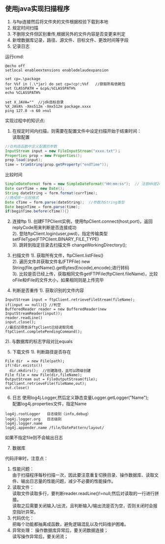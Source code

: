 ## 使用java实现扫描程序 
1. 与ftp连接然后将文件夹的文件根据校验下载到本地
2. 规定时间扫描
3. 不删除文件但区别重传,根据另外的文件内容是否变更来判定
4. 新增数据库记录，路径、源文件、目标文件、更改时间等字段
5. 记录日志

运行cmd:
```
@echo off 
setlocal enableextensions enabledelaudexpansion

set cp=.\package  
for %%f in (.\*jar) do set cp=!cp!;%%f   //获取所有依赖包
set CLASSPATH = &cp&;%CLASSPATH% 
echo %CLASSPATH%

set X_JAVA=""  //jdk目标目录
%X_JAVA% -Xms512m -Xmx512m package.xxxx
ping 127.0 -n 60 >nul
```
实现过程中的知识点:  
1. 在规定时间内扫描，则需要在配置文件中设定扫描开始于结束时间：    
读取配置  
```java
//在构造函数中定义配置的参数
InputStream input = new FileInputStream("xxxx.txt")；
Properties prop = new Properties();
prop.load(input);
time = trimString(prop.getProperty("endTime"));
``` 
比较时间  
```java
SimpleDateFormat form = new SimpleDateFormat("HH:mm:ss");  // 注意HH是24小时制
Date currTime = new Date();
String dateString = form.format(currTime);
//换成统一比较格式
Date cTime = form.parse(dateString);  //参数为String类型
Date beginTime = form.parse(time);
if(beginTime.before(cTime)){}
```

2. 连接ftp
1). 创建FTPClient实例，使用ftpClient.connect(host,port)，返回replyCode用来判断是否连接成功  
2). 登陆ftpClient.login(user,pwd)，指定传输类型setFileType(FTPCilent.BINARY_FILE_TYPE)  
3). 跳转到指定目录去扫描文件 changeWorkingDirectory();

3. 扫描文件
1). 获取所有文件，ftpClient.listFiles()  
2). 遍历文件并获取文件名(FTPFile) new String(file.getName().getBytes(Encode),encode);进行转码  
3). 比较是否已经上传，获取相同文件getFTPFile(ftpClient.fileName)，比较oFile和tFile的文件大小，如果相同则是上传完毕  

4. 判断是否重传
1). 获取识别的文件内容
```
InputStream input = ftpClient.retrieveFileStream(fileName);
if(input == null){} //判空
BufferedReader reader = new BufferedReader(new InputStreamReader(input));
reader.readLine()
input.close();
//最后记得告诉ftpClient已经读取完成
ftpClient.completePendingCommand();
```
2). 与数据库的标志字段对比equals

5. 下载文件
1). 判断路径是否存在
```
File dir  = new File(path);
if(!dir.exists())  
  dir.mkdirs();  //创建路径，且可以跨级创建
File file = new File(dir,fileName);
OutputStream out = FileOutputStream(file);
ftpClient.retrieveFile(fileName,out);
out.close()
```

6. 日志
使用log4j.Logger,然后定义静态变量Logger.getLogger("Name");  
配置log4j.properties文件，指定Name
```
log4j.rootLogger   日志级别（info,debug）
log4j.logger.org   日志级别
log4j.logger.name  
log4j.appender.name /file/DatePattern/layout/
```
如果不指定file则不会输出日志

7. 数据库



代码评审时，注意点：  
1. 性能问题：  
由于扫描程序每秒扫描一次，因此要注意重复切换目录、操作数据库、读取文件、输出日志量的性能问题，减少不必要的性能操作。  
2. 读取文件：  
读取文件读取多行，要判断reader.readLine()!=null;然后对读取的一行进行拼接。   
读取之后需要关闭输入/出流，且判断输入/输出流是否为空，否则关闭时会报空指针异常。  
3. 代码优化：  
把每个功能都抽离成函数，避免逻辑混乱以及代码维护困难。   
4. 异常处理：
操作数据库异常后，要关闭数据连接；  
读写操作异常后，要关闭流；  
